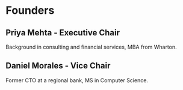 # Founders

## Priya Mehta - Executive Chair
Background in consulting and financial services, MBA from Wharton.

## Daniel Morales - Vice Chair
Former CTO at a regional bank, MS in Computer Science.
